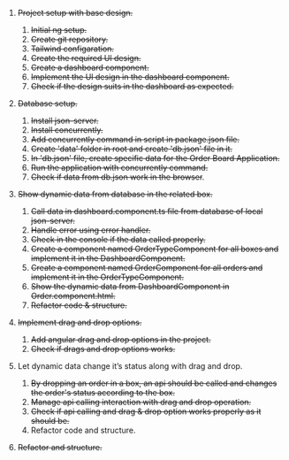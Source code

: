 1. ~~Project setup with base design.~~
    1. ~~Initial ng setup.~~
    2. ~~Create git repository.~~ 
    3. ~~Tailwind configaration.~~
    4. ~~Create the required UI design.~~
    5. ~~Create a dashboard component.~~
    6. ~~Implement the UI design in the dashboard component.~~
    7. ~~Check if the design suits in the dashboard as expected.~~

2. ~~Database setup.~~
    1. ~~Install json-server.~~
    2. ~~Install concurrently.~~
    3. ~~Add concurrently command in script in package.json file.~~
    4. ~~Create 'data' folder in root and create 'db.json' file in it.~~
    5. ~~In 'db.json' file, create specific data for the Order Board Application.~~
    6. ~~Run the application with concurrently command.~~
    7. ~~Check if data from db.json work in the browser~~.

3. ~~Show dynamic data from database in the related box.~~
    1. ~~Call data in dashboard.component.ts file from database of local json-server.~~
    2. ~~Handle error using error handler.~~
    3. ~~Check in the console if the data called properly.~~
    4. ~~Create a component named OrderTypeComponent for all boxes and implement it in the DashboardComponent.~~
    5. ~~Create a component named OrderComponent for all orders and implement it in the OrderTypeComponent.~~
    6. ~~Show the dynamic data from DashboardComponent in Order.component.html.~~
    7. ~~Refactor code & structure.~~

4. ~~Implement drag and drop options.~~
    1. ~~Add angular drag and drop options in the project.~~
    2. ~~Check if drags and drop options works.~~

5. Let dynamic data change it’s status along with drag and drop.
    1. ~~By dropping an order in a box, an api should be called and changes the order's status according to the box.~~
    2. ~~Manage api calling interaction with drag and drop operation.~~
    3. ~~Check if api calling and drag & drop option works properly as it should be.~~
    4. Refactor code and structure.

6. ~~Refactor and structure.~~
